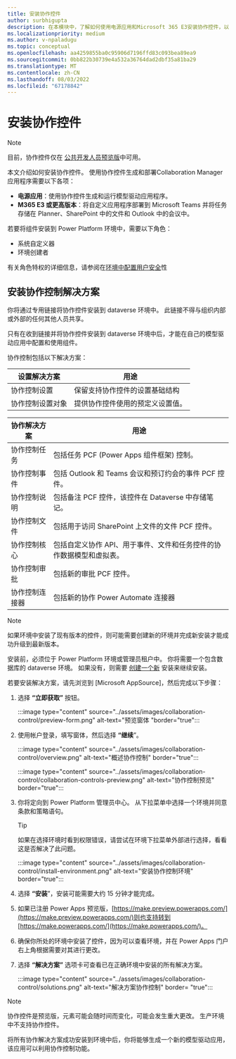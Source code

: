 ```yaml
---
title: 安装协作控件
author: surbhigupta
description: 在本模块中，了解如何使用电源应用和Microsoft 365 E3安装协作控件，以及如何安装协作控制解决方案。
ms.localizationpriority: medium
ms.author: v-npaladugu
ms.topic: conceptual
ms.openlocfilehash: aa4259855ba0c95906d7196ffd83c093bea89ea9
ms.sourcegitcommit: 0bb822b30739e4a532a36764dad2dbf35a81ba29
ms.translationtype: MT
ms.contentlocale: zh-CN
ms.lasthandoff: 08/03/2022
ms.locfileid: "67178842"
---
```

# <a name="install-collaboration-controls"></a>安装协作控件

> [!NOTE]
> 目前，协作控件仅在 [公共开发人员预览版](~/resources/dev-preview/developer-preview-intro.md)中可用。

本文介绍如何安装协作控件。 使用协作控件生成和部署Collaboration Manager应用程序需要以下各项：

* **电源应用**：使用协作控件生成和运行模型驱动应用程序。
* **M365 E3 或更高版本**：将自定义应用程序部署到 Microsoft Teams 并将任务存储在 Planner、SharePoint 中的文件和 Outlook 中的会议中。

若要将组件安装到 Power Platform 环境中，需要以下角色：

* 系统自定义器
* 环境创建者

有关角色特权的详细信息，请参阅在[环境中配置用户安全](/power-platform/admin/database-security#predefined-security-roles)性

## <a name="install-the-collaboration-controls-solutions"></a>安装协作控制解决方案

你将通过专用链接将协作控件安装到 dataverse 环境中。 此链接不得与组织内部或外部的任何其他人员共享。

只有在收到链接并将协作控件安装到 dataverse 环境中后，才能在自己的模型驱动应用中配置和使用组件。

协作控制包括以下解决方案：

|**设置解决方案** | **用途** |
|---|---|
| 协作控制设置 | 保留支持协作控件的设置基础结构 |
| 协作控制设置对象 | 提供协作控件使用的预定义设置值。|

|**协作解决方案** | **用途** |
|---|---|
| 协作控制任务  | 包括任务 PCF (Power Apps 组件框架) 控制。 |
| 协作控制事件 | 包括 Outlook 和 Teams 会议和预订约会的事件 PCF 控件。 |
| 协作控制说明 | 包括备注 PCF 控件，该控件在 Dataverse 中存储笔记。 |
| 协作控制文件 | 包括用于访问 SharePoint 上文件的文件 PCF 控件。 |
| 协作控制核心 |包括自定义协作 API、用于事件、文件和任务控件的协作数据模型和虚拟表。 |
| 协作控制审批 | 包括新的审批 PCF 控件。 |
| 协作控制连接器 | 包括新的协作 Power Automate 连接器 |

> [!NOTE]
> 如果环境中安装了现有版本的控件，则可能需要创建新的环境并完成新安装才能成功升级到最新版本。

安装前，必须位于 Power Platform 环境或管理员租户中。 你将需要一个包含数据库的 dataverse 环境。 如果没有，则需要 [创建一个新](/power-platform/admin/create-environment) 安装来继续安装。

若要安装解决方案，请先浏览到 [Microsoft AppSource]，然后完成以下步骤：

1. 选择 **“立即获取”** 按钮。

   :::image type="content" source="../assets/images/collaboration-control/preview-form.png" alt-text="预览窗体 "border="true":::

1. 使用帐户登录，填写窗体，然后选择 **“继续**”。

   :::image type="content" source="../assets/images/collaboration-control/overview.png" alt-text="概述协作控制" border="true":::

   :::image type="content" source="../assets/images/collaboration-control/collaboration-controls-preview.png" alt-text="协作控制预览" border="true":::

1. 你将定向到 Power Platform 管理员中心。 从下拉菜单中选择一个环境并同意条款和策略语句。

   > [!TIP]
   > 如果在选择环境时看到权限错误，请尝试在环境下拉菜单外部进行选择，看看这是否解决了此问题。

   :::image type="content" source="../assets/images/collaboration-control/install-environment.png" alt-text="安装协作控制环境" border="true":::

1. 选择 **“安装**”，安装可能需要大约 15 分钟才能完成。

1. 如果已注册 Power Apps 预览版，[https://make.preview.powerapps.com/](https://make.preview.powerapps.com/)则也支持转到[https://make.powerapps.com/](https://make.powerapps.com/)。

1. 确保你所处的环境中安装了控件，因为可以查看环境，并在 Power Apps 门户右上角根据需要对其进行更改。

1. 选择 **“解决方案”** 选项卡可查看已在正确环境中安装的所有解决方案。

   :::image type="content" source="../assets/images/collaboration-control/solutions.png" alt-text="解决方案协作控制" border= "true":::

> [!NOTE]
> 协作控件是预览版，元素可能会随时间而变化，可能会发生重大更改。 生产环境中不支持协作控件。

将所有协作解决方案成功安装到环境中后，你将能够生成一个新的模型驱动应用，该应用可以利用协作控制功能。
